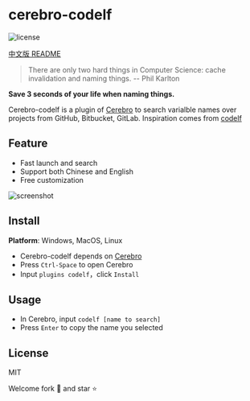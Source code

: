# cerebro-codelf

![license](https://img.shields.io/github/license/mashape/apistatus.svg)

[中文版 README](README.md)

> There are only two hard things in Computer Science: cache invalidation and naming things. -- Phil Karlton

**Save 3 seconds of your life when naming things.**

Cerebro-codelf is a plugin of [Cerebro](https://github.com/KELiON/cerebro.git) to search varialble names over projects from GitHub, Bitbucket, GitLab. Inspiration comes from [codelf](https://unbug.github.io/codelf/)

## Feature

- Fast launch and search
- Support both Chinese and English
- Free customization

![screenshot](./res/screenshot.gif)

## Install

**Platform**: Windows, MacOS, Linux

- Cerebro-codelf depends on [Cerebro](https://github.com/KELiON/cerebro.git)
- Press `Ctrl-Space` to open Cerebro
- Input `plugins codelf`，click `Install`

## Usage

- In Cerebro, input `codelf [name to search]`
- Press `Enter` to copy the name you selected

## License

MIT

Welcome fork :fork_and_knife: and star :star:
